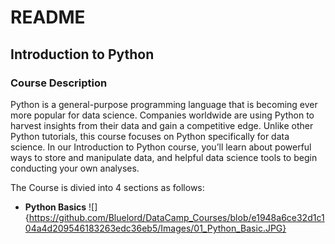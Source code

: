 # README

## **Introduction to Python**

### Course Description

Python is a general-purpose programming language that is becoming ever more popular for data science.
Companies worldwide are using Python to harvest insights from their data and gain a competitive edge.
Unlike other Python tutorials, this course focuses on Python specifically for data science.
In our Introduction to Python course, you’ll learn about powerful ways to store and manipulate data,
and helpful data science tools to begin conducting your own analyses.

The Course is divied into 4 sections as follows:

- **Python Basics**
![]{https://github.com/Bluelord/DataCamp_Courses/blob/e1948a6ce32d1c104a4d209546183263edc36eb5/Images/01_Python_Basic.JPG}

